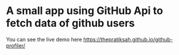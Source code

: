 # A small app using GitHub Api to fetch data of github users
You can see the live demo here https://thepratiksah.github.io/github-profiler/